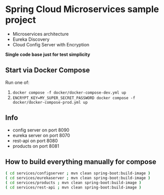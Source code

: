 # Spring Cloud Microservices sample project

* Microservices architecture
* Eureka Discovery
* Cloud Config Server with Encryption

<!-- markdownlint-disable MD036 -->
**Single code base just for test simplicity**
<!-- markdownlint-enable MD036 -->

## Start via Docker Compose

Run one of:

1. `docker compose -f docker/docker-compose-dev.yml up`
2. `ENCRYPT_KEY=MY_SUPER_SECRET_PASSWORD docker compose -f docker/docker-compose-prod.yml up`

## Info

* config server on port 8090
* eureka server on port 8070
* rest-api on port 8080
* products on port 8081

## How to build everything manually for compose

```bash
( cd services/configserver ; mvn clean spring-boot:build-image )
( cd services/eurekaserver ; mvn clean spring-boot:build-image )
( cd services/products ; mvn clean spring-boot:build-image )
( cd services/rest-api ; mvn clean spring-boot:build-image )
```
